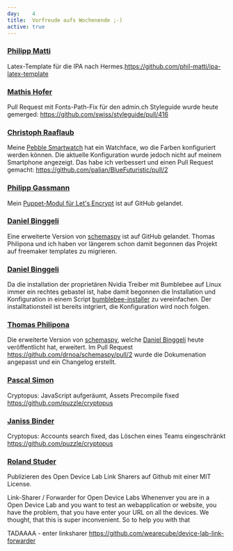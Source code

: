 ```yaml
---
day: 	4
title:	Vorfreude aufs Wochenende ;-)
active: true
---
```


### [Philipp Matti](https://github.com/phil-matti)
Latex-Template für die IPA nach Hermes.<https://github.com/phil-matti/ipa-latex-template>

### [Mathis Hofer](https://github.com/hupf)
Pull Request mit Fonts-Path-Fix für den admin.ch Styleguide wurde heute gemerged: <https://github.com/swiss/styleguide/pull/416>

### [Christoph Raaflaub](https://github.com/chrira)
Meine [Pebble Smartwatch](https://www.pebble.com/) hat ein Watchface, wo die Farben konfiguriert werden können. Die aktuelle Konfiguration wurde jedoch nicht auf meinem Smartphone angezeigt. Das habe ich verbessert und einen Pull Request gemacht: <https://github.com/palian/BlueFuturistic/pull/2>

### [Philipp Gassmann](https://github.com/pgassmann)
Mein [Puppet-Modul für Let's Encrypt](https://github.com/pgassmann/puppet-letsencrypt) ist auf GitHub gelandet.

### [Daniel Binggeli](https://github.com/drnoa)
Eine erweiterte Version von [schemaspy](https://github.com/drnoa/schemaspy) ist auf GitHub gelandet. Thomas Philipona und ich haben vor längerem schon damit begonnen das Projekt auf freemaker templates zu migrieren.

### [Daniel Binggeli](https://github.com/drnoa)
Da die installation der proprietären Nvidia Treiber mit Bumblebee auf Linux immer ein rechtes gebastel ist, habe damit begonnen die Installation und Konfiguration in einem Script [bumblebee-installer](https://github.com/drnoa/bumblebee-installer) zu vereinfachen. Der installtationsteil ist bereits intgriert, die Konfiguration wird noch folgen.

### [Thomas Philipona](https://github.com/phil-pona)
Die erweiterte Version von [schemaspy](https://github.com/drnoa/schemaspy), welche [Daniel Binggeli](https://github.com/drnoa) heute veröffentlicht hat, erweitert. Im Pull Request <https://github.com/drnoa/schemaspy/pull/2> wurde die Dokumenation angepasst und ein Changelog erstellt.



### [Pascal Simon](https://github.com/psunix)
Cryptopus: JavaScript aufgeräumt, Assets Precompile fixed https://github.com/puzzle/cryptopus

### [Janiss Binder](https://github.com/janissbinder)
Cryptopus: Accounts search fixed, das Löschen eines Teams eingeschränkt https://github.com/puzzle/cryptopus

### [Roland Studer](https://github.com/rolandstuder)
Publizieren des Open Device Lab Link Sharers auf Github mit einer MIT License.

Link-Sharer / Forwarder for Open Device Labs
Whenenver you are in a Open Device Lab and you want to test an webapplication or website, you have the problem, that you have enter your URL on all the devices. We thought, that this is super inconvenient. So to help you with that

TADAAAA - enter linksharer https://github.com/wearecube/device-lab-link-forwarder